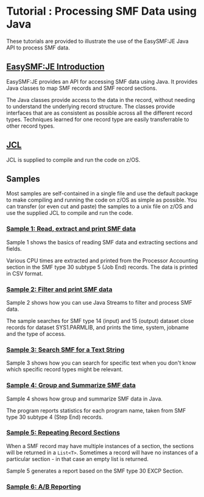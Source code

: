 # Tutorial : Processing SMF Data using Java

These tutorials are provided to illustrate the use of the EasySMF:JE Java API to process SMF data.

## [EasySMF:JE Introduction](Introduction.md)

EasySMF:JE provides an API for accessing SMF data using Java. It provides Java classes to map SMF records and SMF record sections.

The Java classes provide access to the data in the record, without needing to understand the underlying record structure.
The classes provide interfaces that are as consistent as possible across all the different record types.
Techniques learned for one record type are easily transferrable to other record types.

## [JCL](JCL.md)

JCL is supplied to compile and run the code on z/OS.

## Samples

Most samples are self-contained in a single file and use the default package to make compiling and running the code
on z/OS as simple as possible. You can transfer (or even cut and paste) the samples to a unix file on z/OS and
use the supplied JCL to compile and run the code.

### [Sample 1: Read, extract and print SMF data](Sample1.md)

Sample 1 shows the basics of reading SMF data and extracting sections and fields.

Various CPU times are extracted and printed from the Processor Accounting section in the SMF type 30
subtype 5 (Job End) records. The data is printed in CSV format.

### [Sample 2: Filter and print SMF data](Sample2.md)

Sample 2 shows how you can use Java Streams to filter and process SMF data.

The sample searches for SMF type 14 (input) and 15 (output) dataset close records for dataset SYS1.PARMLIB, and
prints the time, system, jobname and the type of access.

### [Sample 3: Search SMF for a Text String](Sample3.md)

Sample 3 shows how you can search for specific text when you don't know which specific record types might be relevant.

### [Sample 4: Group and Summarize SMF data](Sample4.md)

Sample 4 shows how group and summarize SMF data in Java.

The program reports statistics for each program name, taken from SMF type 30 subtype 4 (Step End) records.

### [Sample 5: Repeating Record Sections](Sample5.md)

When a SMF record may have multiple instances of a section, the sections will be returned in a `List<T>`. Sometimes a record will have no instances of a particular section - in that case an empty list is returned. 

Sample 5 generates a report based on the SMF type 30 EXCP Section.

### [Sample 6: A/B Reporting](Sample6.md)
